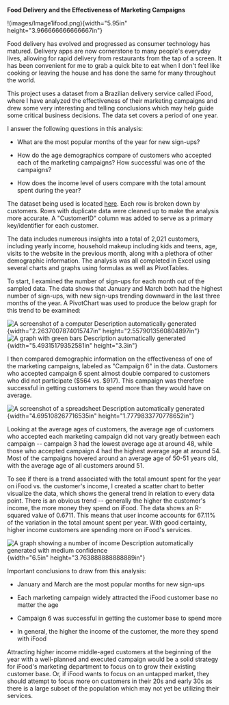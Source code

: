 **Food Delivery and the Effectiveness of Marketing Campaigns**

!(images/Image1ifood.png){width="5.95in"
height="3.966666666666667in"}

Food delivery has evolved and progressed as consumer technology has
matured. Delivery apps are now cornerstone to many people's everyday
lives, allowing for rapid delivery from restaurants from the tap of a
screen. It has been convenient for me to grab a quick bite to eat when I
don't feel like cooking or leaving the house and has done the same for
many throughout the world.

This project uses a dataset from a Brazilian delivery service called
iFood, where I have analyzed the effectiveness of their marketing
campaigns and drew some very interesting and telling conclusions which
may help guide some critical business decisions. The data set covers a
period of one year.

I answer the following questions in this analysis:

-   What are the most popular months of the year for new sign-ups?

-   How do the age demographics compare of customers who accepted each
    of the marketing campaigns? How successful was one of the campaigns?

-   How does the income level of users compare with the total amount
    spent during the year?

The dataset being used is located
[here](https://github.com/nailson/ifood-data-business-analyst-test/tree/master).
Each row is broken down by customers. Rows with duplicate data were
cleaned up to make the analysis more accurate. A "CustomerID" column was
added to serve as a primary key/identifier for each customer.

The data includes numerous insights into a total of 2,021 customers,
including yearly income, household makeup including kids and teens, age,
visits to the website in the previous month, along with a plethora of
other demographic information. The analysis was all completed in Excel
using several charts and graphs using formulas as well as PivotTables.

To start, I examined the number of sign-ups for each month out of the
sampled data. The data shows that January and March both had the highest
number of sign-ups, with new sign-ups trending downward in the last
three months of the year. A PivotChart was used to produce the below
graph for this trend to be examined:

![A screenshot of a computer Description automatically
generated](./images/image2ifood.png){width="2.2637007874015747in"
height="2.5579013560804897in"}![A graph with green bars Description
automatically generated](images/image3ifood.png){width="5.49315179352581in"
height="3.3in"}

I then compared demographic information on the effectiveness of one of
the marketing campaigns, labeled as "Campaign 6" in the data. Customers
who accepted campaign 6 spent almost double compared to customers who
did not participate (\$564 vs. \$917). This campaign was therefore
successful in getting customers to spend more than they would have on
average.

![A screenshot of a spreadsheet Description automatically
generated](images/image4ifood.png){width="4.695108267716535in"
height="1.7779833770778652in"}

Looking at the average ages of customers, the average age of customers
who accepted each marketing campaign did not vary greatly between each
campaign -- campaign 3 had the lowest average age at around 48, while
those who accepted campaign 4 had the highest average age at around 54.
Most of the campaigns hovered around an average age of 50-51 years old,
with the average age of all customers around 51.

To see if there is a trend associated with the total amount spent for
the year on iFood vs. the customer's income, I created a scatter chart
to better visualize the data, which shows the general trend in relation
to every data point. There is an obvious trend -- generally the higher
the customer's income, the more money they spend on iFood. The data
shows an R-squared value of 0.6711. This means that user income accounts
for 67.11% of the variation in the total amount spent per year. With
good certainty, higher income customers are spending more on iFood's
services.

![A graph showing a number of income Description automatically generated
with medium confidence](images/image5ifood.png){width="6.5in"
height="3.763888888888889in"}

Important conclusions to draw from this analysis:

-   January and March are the most popular months for new sign-ups

-   Each marketing campaign widely attracted the iFood customer base no
    matter the age

-   Campaign 6 was successful in getting the customer base to spend more

-   In general, the higher the income of the customer, the more they
    spend with iFood

Attracting higher income middle-aged customers at the beginning of the
year with a well-planned and executed campaign would be a solid strategy
for iFood's marketing department to focus on to grow their existing
customer base. Or, if iFood wants to focus on an untapped market, they
should attempt to focus more on customers in their 20s and early 30s as
there is a large subset of the population which may not yet be utilizing
their services.
